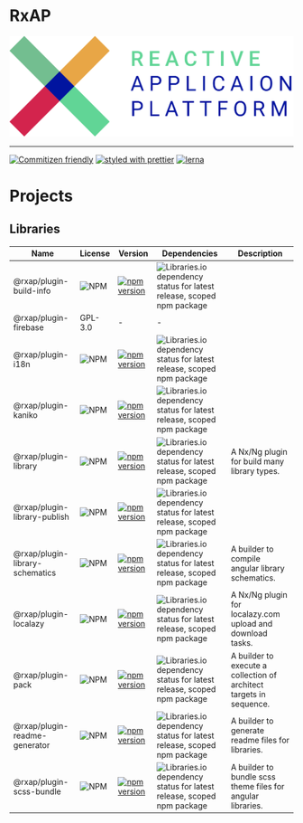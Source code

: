 RxAP
===

![](logo.png)

---

[![Commitizen friendly](https://img.shields.io/badge/commitizen-friendly-brightgreen.svg)](http://commitizen.github.io/cz-cli/)
[![styled with prettier](https://img.shields.io/badge/styled_with-prettier-ff69b4.svg?style=flat-square)](https://github.com/prettier/prettier)
[![lerna](https://img.shields.io/badge/maintained%20with-lerna-cc00ff.svg)](https://lerna.js.org/)

> 

# Projects

## Libraries

Name | License | Version | Dependencies | Description
--- | --- | --- | --- | ---
@rxap/plugin-build-info | ![NPM](https://img.shields.io/npm/l/@rxap/plugin-build-info?style=flat-square) | [![npm version](https://img.shields.io/npm/v/@rxap/plugin-build-info?style=flat-square)](https://www.npmjs.com/package/@rxap/plugin-build-info) | ![Libraries.io dependency status for latest release, scoped npm package](https://img.shields.io/librariesio/release/npm/@rxap/plugin-build-info) | 
@rxap/plugin-firebase | GPL-3.0 | - | - | 
@rxap/plugin-i18n | ![NPM](https://img.shields.io/npm/l/@rxap/plugin-i18n?style=flat-square) | [![npm version](https://img.shields.io/npm/v/@rxap/plugin-i18n?style=flat-square)](https://www.npmjs.com/package/@rxap/plugin-i18n) | ![Libraries.io dependency status for latest release, scoped npm package](https://img.shields.io/librariesio/release/npm/@rxap/plugin-i18n) | 
@rxap/plugin-kaniko | ![NPM](https://img.shields.io/npm/l/@rxap/plugin-kaniko?style=flat-square) | [![npm version](https://img.shields.io/npm/v/@rxap/plugin-kaniko?style=flat-square)](https://www.npmjs.com/package/@rxap/plugin-kaniko) | ![Libraries.io dependency status for latest release, scoped npm package](https://img.shields.io/librariesio/release/npm/@rxap/plugin-kaniko) | 
@rxap/plugin-library | ![NPM](https://img.shields.io/npm/l/@rxap/plugin-library?style=flat-square) | [![npm version](https://img.shields.io/npm/v/@rxap/plugin-library?style=flat-square)](https://www.npmjs.com/package/@rxap/plugin-library) | ![Libraries.io dependency status for latest release, scoped npm package](https://img.shields.io/librariesio/release/npm/@rxap/plugin-library) | A Nx/Ng plugin for build many library types.
@rxap/plugin-library-publish | ![NPM](https://img.shields.io/npm/l/@rxap/plugin-library-publish?style=flat-square) | [![npm version](https://img.shields.io/npm/v/@rxap/plugin-library-publish?style=flat-square)](https://www.npmjs.com/package/@rxap/plugin-library-publish) | ![Libraries.io dependency status for latest release, scoped npm package](https://img.shields.io/librariesio/release/npm/@rxap/plugin-library-publish) | 
@rxap/plugin-library-schematics | ![NPM](https://img.shields.io/npm/l/@rxap/plugin-library-schematics?style=flat-square) | [![npm version](https://img.shields.io/npm/v/@rxap/plugin-library-schematics?style=flat-square)](https://www.npmjs.com/package/@rxap/plugin-library-schematics) | ![Libraries.io dependency status for latest release, scoped npm package](https://img.shields.io/librariesio/release/npm/@rxap/plugin-library-schematics) | A builder to compile angular library schematics.
@rxap/plugin-localazy | ![NPM](https://img.shields.io/npm/l/@rxap/plugin-localazy?style=flat-square) | [![npm version](https://img.shields.io/npm/v/@rxap/plugin-localazy?style=flat-square)](https://www.npmjs.com/package/@rxap/plugin-localazy) | ![Libraries.io dependency status for latest release, scoped npm package](https://img.shields.io/librariesio/release/npm/@rxap/plugin-localazy) | A Nx/Ng plugin for localazy.com upload and download tasks.
@rxap/plugin-pack | ![NPM](https://img.shields.io/npm/l/@rxap/plugin-pack?style=flat-square) | [![npm version](https://img.shields.io/npm/v/@rxap/plugin-pack?style=flat-square)](https://www.npmjs.com/package/@rxap/plugin-pack) | ![Libraries.io dependency status for latest release, scoped npm package](https://img.shields.io/librariesio/release/npm/@rxap/plugin-pack) | A builder to execute a collection of architect targets in sequence.
@rxap/plugin-readme-generator | ![NPM](https://img.shields.io/npm/l/@rxap/plugin-readme-generator?style=flat-square) | [![npm version](https://img.shields.io/npm/v/@rxap/plugin-readme-generator?style=flat-square)](https://www.npmjs.com/package/@rxap/plugin-readme-generator) | ![Libraries.io dependency status for latest release, scoped npm package](https://img.shields.io/librariesio/release/npm/@rxap/plugin-readme-generator) | A builder to generate readme files for libraries.
@rxap/plugin-scss-bundle | ![NPM](https://img.shields.io/npm/l/@rxap/plugin-scss-bundle?style=flat-square) | [![npm version](https://img.shields.io/npm/v/@rxap/plugin-scss-bundle?style=flat-square)](https://www.npmjs.com/package/@rxap/plugin-scss-bundle) | ![Libraries.io dependency status for latest release, scoped npm package](https://img.shields.io/librariesio/release/npm/@rxap/plugin-scss-bundle) | A builder to bundle scss theme files for angular libraries.

